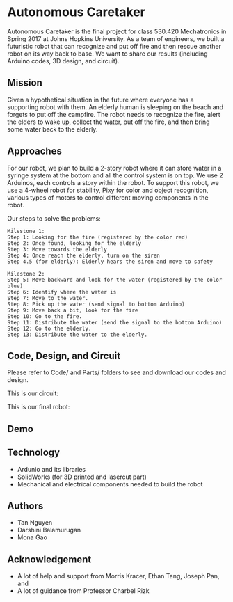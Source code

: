 # Autonomous Caretaker

Autonomous Caretaker is the final project for class 530.420 Mechatronics in Spring 2017 at Johns Hopkins University. As a team of engineers, we built a futuristic robot that can recognize and put off fire and then rescue another robot on its way back to base. We want to share our results (including Arduino codes, 3D design, and circuit).

## Mission
Given a hypothetical situation in the future where everyone has a supporting robot with them. An elderly human is sleeping on the beach and forgets to put off the campfire. The robot needs to recognize the fire, alert the elders to wake up, collect the water, put off the fire, and then bring some water back to the elderly. 

## Approaches
For our robot, we plan to build a 2-story robot where it can store water in a syringe system at the bottom and all the control system is on top. We use 2 Arduinos, each controls a story within the robot. To support this robot, we use a 4-wheel robot for stability, Pixy for color and object recognition, various types of motors to control different moving components in the robot.

Our steps to solve the problems:

    Milestone 1: 
    Step 1: Looking for the fire (registered by the color red)
    Step 2: Once found, looking for the elderly
    Step 3: Move towards the elderly
    Step 4: Once reach the elderly, turn on the siren
    Step 4.5 (for elderly): Elderly hears the siren and move to safety

    Milestone 2:
    Step 5: Move backward and look for the water (registered by the color blue)
    Step 6: Identify where the water is
    Step 7: Move to the water.
    Step 8: Pick up the water (send signal to bottom Arduino)
    Step 9: Move back a bit, look for the fire
    Step 10: Go to the fire.
    Step 11: Distribute the water (send the signal to the bottom Arduino)
    Step 12: Go to the elderly.
    Step 13: Distribute the water to the elderly.
  
## Code, Design, and Circuit
Please refer to Code/ and Parts/ folders to see and download our codes and design. 

This is our circuit:


This is our final robot:



## Demo

## Technology
* Ardunio and its libraries
* SolidWorks (for 3D printed and lasercut part)
* Mechanical and electrical components needed to build the robot

## Authors
* Tan Nguyen
* Darshini Balamurugan
* Mona Gao

## Acknowledgement
* A lot of help and support from Morris Kracer, Ethan Tang, Joseph Pan, and 
* A lot of guidance from Professor Charbel Rizk